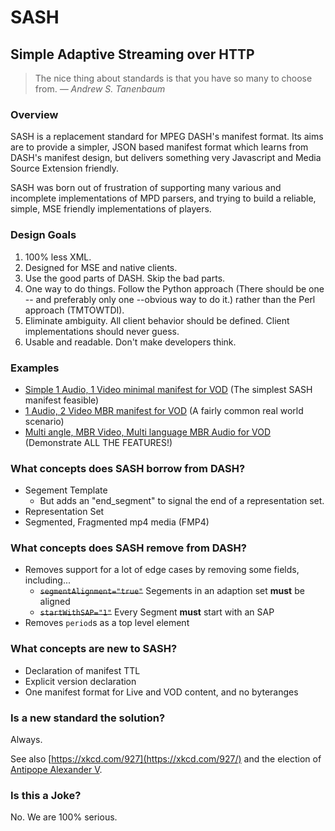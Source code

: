 # SASH
## Simple Adaptive Streaming over HTTP

> The nice thing about standards is that you have so many to choose from. *&mdash; Andrew S. Tanenbaum*

### Overview

SASH is a replacement standard for MPEG DASH's manifest format. Its aims are to provide a simpler, JSON based manifest format which learns from DASH's manifest design, but delivers something very Javascript and Media Source Extension friendly.

SASH was born out of frustration of supporting many various and incomplete implementations of MPD parsers, and trying to build a reliable, simple, MSE friendly implementations of players.

### Design Goals

1. 100% less XML.
2. Designed for MSE and native clients.
3. Use the good parts of DASH. Skip the bad parts.
4. One way to do things. Follow the Python approach (There should be one -- and preferably only one --obvious way to do it.) rather than the Perl approach (TMTOWTDI).
5. Eliminate ambiguity. All client behavior should be defined. Client implementations should never guess.
6. Usable and readable. Don't make developers think. 

### Examples

* [Simple 1 Audio, 1 Video minimal manifest for VOD](sash-single-audio-single-video-vod-only.json) (The simplest SASH manifest feasible)
* [1 Audio, 2 Video MBR manifest for VOD](sash-mbr-video-single-audio.json) (A fairly common real world scenario)
* [Multi angle, MBR Video, Multi language MBR Audio for VOD](sash-mbr-video-single-audio.json) (Demonstrate ALL THE FEATURES!)

### What concepts does SASH borrow from DASH?

* Segement Template
  * But adds an "end_segment" to signal the end of a representation set.
* Representation Set
* Segmented, Fragmented mp4 media (FMP4)

### What concepts does SASH remove from DASH?

* Removes support for a lot of edge cases by removing some fields, including...
  * ~~`segmentAlignment="true"`~~ Segements in an adaption set **must** be aligned 
  * ~~`startWithSAP="1"`~~ Every Segment **must** start with an SAP
* Removes `period`s as a top level element

### What concepts are new to SASH?

* Declaration of manifest TTL
* Explicit version declaration
* One manifest format for Live and VOD content, and no byteranges

### Is a new standard the solution?

Always.

See also [https://xkcd.com/927](https://xkcd.com/927/) and the election of [Antipope Alexander V](http://en.wikipedia.org/wiki/Antipope_Alexander_V).

### Is this a Joke?

No. We are 100% serious.
